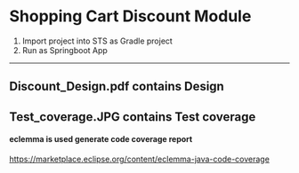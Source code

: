 # Shopping Cart Discount Module

1. Import project into STS as Gradle project
2. Run as Springboot App

_______________________________________________

## Discount_Design.pdf contains Design

## Test_coverage.JPG contains Test coverage
#### eclemma is used generate code coverage report
https://marketplace.eclipse.org/content/eclemma-java-code-coverage
